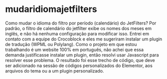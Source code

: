 # mudaridiomajetfilters
Como mudar o idioma do filtro por período (calendário) do JetFilters?
Por padrão, o filtro de calendário do jetfilter exibe os nomes dos meses em inglês, e não há nenhuma configuração para modificar isso. 
Entrei em contato com a equipe do Crocoblock e eles me sugeriram instalar um plugin de tradução (WPML ou Polylang). Como o projeto em que estou trabalhando é um website 100% em português, não achei que essa demanda justificasse instalar um plugin, então resolvi usar Javascript para resolver esse problema. 
O resultado foi esse trecho de código, que deve ser adicionado na sessão de códigos personalizados do Elementor, aos arquivos do tema ou a um plugin personalizado. 
